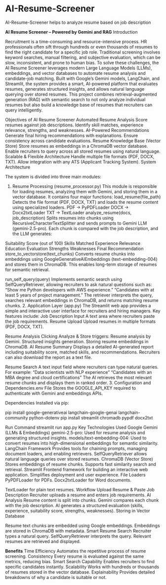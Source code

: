 # AI-Resume-Screener
AI-Resume-Screener helps to analyze resume based on job description

**AI Resume Screener – Powered by Gemini and RAG**
Introduction

Recruitment is a time-consuming and resource-intensive process. HR professionals often sift through hundreds or even thousands of resumes to find the right candidate for a specific job role. Traditional screening involves keyword searches, manual filtering, and subjective evaluation, which can be slow, inconsistent, and prone to human bias.
To solve these challenges, the AI Resume Screener leverages modern Large Language Models (LLMs), embeddings, and vector databases to automate resume analysis and candidate-job matching. Built with Google’s Gemini models, LangChain, and Streamlit, the system provides a smart, AI-powered platform that evaluates resumes, generates structured insights, and allows natural language querying over stored resumes.
This project combines retrieval-augmented generation (RAG) with semantic search to not only analyze individual resumes but also build a knowledge base of resumes that recruiters can query intelligently.

Objectives of AI Resume Screener
Automated Resume Analysis
Score resumes against job descriptions.
Identify skill matches, experience relevance, strengths, and weaknesses.
AI-Powered Recommendations
Generate final hiring recommendations with explanations.
Ensure consistency across candidate evaluations.
Resume Knowledge Base (Vector Store)
Store resumes as embeddings in a ChromaDB vector database.
Enable recruiters to query across all stored resumes using natural language.
Scalable & Flexible Architecture
Handle multiple file formats (PDF, DOCX, TXT).
Allow integration with any ATS (Applicant Tracking System).
System Architecture

The system is divided into three main modules:
1. Resume Processing (resume_processor.py)
This module is responsible for loading resumes, analyzing them with Gemini, and storing them in a vector database. It contains four major functions:
load_resume(file_path)
Detects the file format (PDF, DOCX, TXT) and loads the resume content using specialized loaders.
PDF → PyPDFLoader
DOCX → Docx2txtLoader
TXT → TextLoader
analyze_resume(docs, job_description)
Splits resumes into chunks using RecursiveCharacterTextSplitter and sends prompts to Gemini LLM (gemini-2.5-pro).
Each chunk is compared with the job description, and the LLM generates:

Suitability Score (out of 100)
Skills Matched
Experience Relevance
Education Evaluation
Strengths
Weaknesses
Final Recommendation
store_to_vectorstore(text_chunks)
Converts resume chunks into embeddings using GoogleGenerativeAIEmbeddings (text-embedding-004) and stores them in ChromaDB.
This enables long-term storage of resumes for semantic retrieval.

run_self_query(query)
Implements semantic search using SelfQueryRetriever, allowing recruiters to ask natural questions such as:
“Show me Python developers with AWS experience.”
“Candidates with at least 5 years of project management.”
The retriever interprets the query, searches relevant embeddings in ChromaDB, and returns matching resume chunks.
2. Application Layer (app.py)
The Streamlit web app provides a simple and interactive user interface for recruiters and hiring managers. Key features include:
Job Description Input
A text area where recruiters paste the job requirements.
Resume Upload
Upload resumes in multiple formats (PDF, DOCX, TXT).

Resume Analysis
Clicking Analyze & Store triggers:
Resume analysis by Gemini.
Structured insights generation.
Storing resume embeddings in ChromaDB.
AI Resume Summary
Displays a detailed AI-generated report including suitability score, matched skills, and recommendations. Recruiters can also download the report as a text file.

Resume Search
A text input field where recruiters can type natural queries. For example:
“Data scientists with NLP experience”
“Candidates with an MBA degree and cloud certifications”
The AI retrieves the most relevant resume chunks and displays them in ranked order.
3. Configuration and Dependencies.env File
Stores the GOOGLE_API_KEY required to authenticate with Gemini and embeddings APIs.

Dependencies
Installed via pip:

pip install google-generativeai langchain-google-genai langchain-community python-dotenv
pip install streamlit chromadb pypdf docx2txt


Run Command
streamlit run app.py
Key Technologies Used
Google Gemini (LLMs & Embeddings)
gemini-2.5-pro: Used for resume analysis and generating structured insights.
models/text-embedding-004: Used to convert resumes into high-dimensional embeddings for semantic similarity.
LangChain Framework
Provides tools for chaining prompts, managing document loaders, and enabling retrievers.
SelfQueryRetriever allows natural language queries over stored resumes.
ChromaDB (Vector Store)
Stores embeddings of resume chunks.
Supports fast similarity search and retrieval.
Streamlit
Frontend framework for building an interactive web application.
Simplifies deployment and user experience.
File Loaders
PyPDFLoader for PDFs.
Docx2txtLoader for Word documents.

TextLoader for plain text resumes.
Workflow
Upload Resume & Paste Job Description
Recruiter uploads a resume and enters job requirements.
AI Analysis
Resume content is split into chunks.
Gemini compares each chunk with the job description.
AI generates a structured evaluation (skills, experience, suitability score, strengths, weaknesses).
Storing in Vector Database

Resume text chunks are embedded using Google embeddings.
Embeddings are stored in ChromaDB with metadata.
Smart Resume Search
Recruiter types a natural query.
SelfQueryRetriever interprets the query.
Relevant resumes are retrieved and displayed.

**Benefits**
Time Efficiency
Automates the repetitive process of resume screening.
Consistency
Every resume is evaluated against the same metrics, reducing bias.
Smart Search Capability
Enables recruiters to find specific candidates instantly.
Scalability
Works with hundreds or thousands of resumes stored in the vector database.
Explainability
Provides detailed breakdowns of why a candidate is suitable or not.
